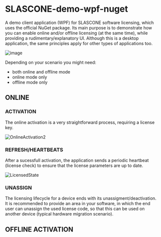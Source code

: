 # SLASCONE-demo-wpf-nuget
A demo client application (WPF) for SLASCONE software licensing, which uses the official NuGet package. Its main purpose is to demonstrate how you can enable online and/or offline licensing (at the same time), while providing a rudimentary/explanatory UI. Although this is a desktop application, the same principles apply for other types of applications too. 

![image](https://github.com/SLASCONE/SLASCONE-demo-wpf-nuget/assets/48522942/25f27033-aa99-4713-bf92-5b1b505587f1)



Depending on your scenario you might need:

- both online and offline mode
- online mode only
- offline mode only

## ONLINE
### ACTIVATION
The online activation is a very straightforward process, requiring a license key.

![OnlineActivation2](https://github.com/SLASCONE/SLASCONE-demo-wpf-nuget/assets/48522942/c94b4890-8fe1-400b-a33b-b02e23b15f71)

### REFRESH/HEARTBEATS
After a sucessfull activation, the application sends a periodic heartbeat (license check) to ensure that the license parameters are up to date.

![LicensedState](https://github.com/SLASCONE/SLASCONE-demo-wpf-nuget/assets/48522942/2ed2d07c-e6a7-4fcd-8b44-32342da15f44)


### UNASSIGN
The licensing lifecycle for a device ends with its unassigment/deactivation. It is recommended to provide an area in your software, in which the end user can unassign the used license code, so that this can be used on another device (typical hardware migration scenario).


## OFFLINE ACTIVATION


